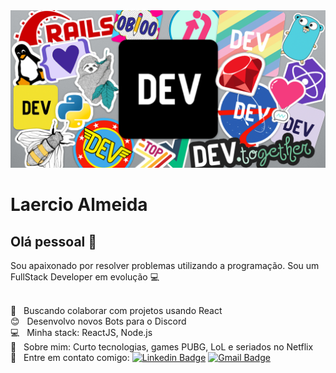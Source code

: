 <img width="auto" src="https://github.com/Laercio2/Laercio2/blob/master/banner.png">


# Laercio Almeida

## Olá pessoal 👋
Sou apaixonado por resolver problemas utilizando a programação.
Sou um FullStack Developer em evolução :computer:

 <br/> :purple_heart: &nbsp; Buscando colaborar com projetos usando React
 <br/> :blush: &nbsp; Desenvolvo novos Bots para o Discord
 <br/> :computer: &nbsp; Minha stack: ReactJS, Node.js
 <br/> 💬  &nbsp; Sobre mim: Curto tecnologias, games PUBG, LoL e seriados no Netflix
 <br/> :email: &nbsp; Entre em contato comigo: [![Linkedin Badge](https://img.shields.io/badge/-LaercioAlmeida-blue?style=flat-square&logo=Linkedin&logoColor=white&link=https://www.linkedin.com/in/laercio-almeida-0258ab167/)](https://www.linkedin.com/in/laercio-almeida-0258ab167/) 
[![Gmail Badge](https://img.shields.io/badge/-laercioalmeidamoral@gmail.com-c14438?style=flat-square&logo=Gmail&logoColor=white&link=mailto:laercioalmeidamoral@gmail.com)](mailto:laercioalmeidamoral@gmail.com)
